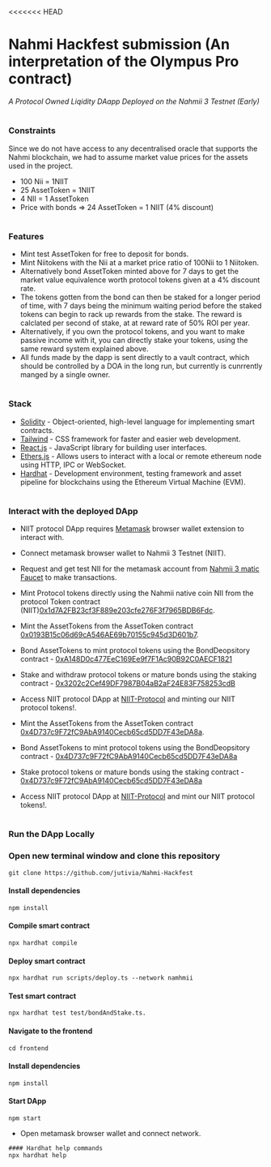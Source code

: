<<<<<<< HEAD
# Nahmi Hackfest submission (An interpretation of the Olympus Pro contract)
<i>A Protocol Owned Liqidity DAapp Deployed on the Nahmii 3 Testnet (Early) </i>


#
### Constraints
Since we do not have access to any decentralised oracle that supports the Nahmi blockchain, we had to assume market value prices for the assets used in the project.

- 100 Nii = 1NIIT
- 25 AssetToken = 1NIIT
- 4 NII = 1 AssetToken
- Price with bonds  => 24 AssetToken = 1 NIIT (4% discount)

#
### Features
- Mint test AssetToken for free to deposit for bonds.
- Mint Niitokens with the Nii at a market price ratio of 100Nii to 1 Niitoken.
- Alternatively bond AssetToken minted above for 7 days to get the market value equivalence worth protocol tokens given at a 4% discount rate.
- The tokens gotten from the bond can then be staked for a longer period of time, with 7 days being the minimum waiting period before the staked tokens can begin to rack up rewards from the stake. The reward is calclated per second of stake, at at reward rate of 50% ROI per year.
- Alternatively, if you own the protocol tokens, and you want to make passive income with it, you can directly stake your tokens, using the same reward system explained above.
- All funds made by the dapp is sent directly to a vault contract, which should be controlled by a DOA in the long run, but currently is cunrrently manged by a single owner.

#
### Stack
- [Solidity](https://docs.soliditylang.org/en/v0.7.6/) - Object-oriented, high-level language for implementing smart contracts.
- [Tailwind](https://getbootstrap.com/) - CSS framework for faster and easier web development.
- [React.js](https://reactjs.org/) - JavaScript library for building user interfaces.
- [Ethers.js](https://web3js.readthedocs.io/en/v1.3.4/) - Allows users to interact with a local or remote ethereum node using HTTP, IPC or WebSocket.
- [Hardhat](https://hardhat.org/) - Development environment, testing framework and asset pipeline for blockchains using the Ethereum Virtual Machine (EVM).
#
### Interact with the deployed DApp
- NIIT protocol DApp requires [Metamask](https://metamask.io/) browser wallet extension to interact with.
- Connect metamask browser wallet to Nahmii 3 Testnet (NIIT).
- Request and get test NII for the metamask account from [Nahmii 3 matic Faucet](https://faucet.n3g0.nahmii.net/) to make transactions.
- Mint Protocol tokens directly using the Nahmii native coin NII from the protocol Token contract (NIIT)[0x1d7A2FB23cf3F889e203cfe276F3f7965BDB6Fdc](https://explorer.n3g0.nahmii.net/address/0x1d7A2FB23cf3F889e203cfe276F3f7965BDB6Fdc).
- Mint the AssetTokens from the AssetToken contract [0x0193B15c06d69cA546AE69b70155c945d3D601b7](https://explorer.n3g0.nahmii.net/address/0x0193B15c06d69cA546AE69b70155c945d3D601b7).
- Bond AssetTokens to mint protocol tokens using the BondDeopsitory contract - [0xA148D0c477EeC169Ee9f7F1Ac90B92C0AECF1821](https://explorer.n3g0.nahmii.net/address/0xA148D0c477EeC169Ee9f7F1Ac90B92C0AECF1821)
- Stake and withdraw protocol tokens or mature bonds using the staking contract - [0x3202c2Cef49DF7987B04aB2aF24E83F758253cdB](https://explorer.n3g0.nahmii.net/address/0x3202c2Cef49DF7987B04aB2aF24E83F758253cdB)
- Access NIIT protocol DApp at [NIIT-Protocol](https://dod-nft-marketplace.netlify.app/) and minting our NIIT protocol tokens!.
- Mint the AssetTokens from the AssetToken contract [0x4D737c9F72fC9AbA9140Cecb65cd5DD7F43eDA8a](https://mumbai.polygonscan.com/address/0x4D737c9F72fC9AbA9140Cecb65cd5DD7F43eDA8a).
- Bond AssetTokens to mint protocol tokens using the BondDeopsitory contract - [0x4D737c9F72fC9AbA9140Cecb65cd5DD7F43eDA8a](https://mumbai.polygonscan.com/address/0x4D737c9F72fC9AbA9140Cecb65cd5DD7F43eDA8a)
- Stake protocol tokens or mature bonds using the staking contract - [0x4D737c9F72fC9AbA9140Cecb65cd5DD7F43eDA8a](https://mumbai.polygonscan.com/address/0x4D737c9F72fC9AbA9140Cecb65cd5DD7F43eDA8a)

- Access NIIT protocol DApp at [NIIT-Protocol](https://dod-nft-marketplace.netlify.app/) and mint our NIIT protocol tokens!.

#
### Run the DApp Locally

### Open new terminal window and clone this repository
```
git clone https://github.com/jutivia/Nahmi-Hackfest
```
#### Install dependencies
```
npm install
```
#### Compile smart contract
```
npx hardhat compile
```
#### Deploy smart contract 
```
npx hardhat run scripts/deploy.ts --network namhmii
```
#### Test smart contract
```
npx hardhat test test/bondAndStake.ts.
```
#### Navigate to the frontend
```
cd frontend
```
#### Install dependencies
```
npm install
```
#### Start DApp
```
npm start
```
- Open metamask browser wallet and connect network.
```
#### Hardhat help commands
npx hardhat help

```
